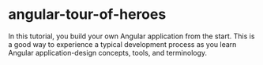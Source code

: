 # angular-tour-of-heroes
In this tutorial, you build your own Angular application from the start. This is a good way to experience a typical development process as you learn Angular application-design concepts, tools, and terminology.
